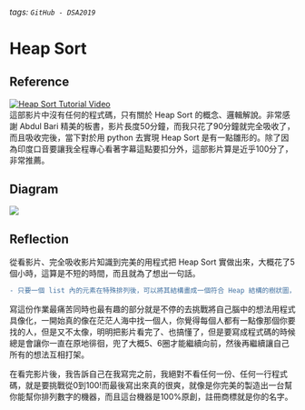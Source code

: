 ###### tags: `GitHub - DSA2019`
# Heap Sort
## Reference
[![Heap Sort Tutorial Video](https://i1.ytimg.com/vi/HqPJF2L5h9U/hqdefault.jpg)](https://www.youtube.com/watch?v=HqPJF2L5h9U)
<br>
這部影片中沒有任何的程式碼，只有關於 Heap Sort 的概念、邏輯解說。非常感謝 Abdul Bari 精美的板書，影片長度50分鐘，而我只花了90分鐘就完全吸收了，而且吸收完後，當下對於用 python 去實現 Heap Sort 是有一點雛形的。除了因為印度口音要讓我全程專心看著字幕這點要扣分外，這部影片算是近乎100分了，非常推薦。
## Diagram
![](https://i.imgur.com/xpZCoTh.jpg)

## Reflection
從看影片、完全吸收影片知識到完美的用程式把 Heap Sort 實做出來，大概花了5個小時，這算是不短的時間，而且就為了想出一句話。
<br>
```diff
- 只要一個 list 內的元素在特殊排列後，可以將其結構畫成一個符合 Heap 結構的樹狀圖，那麼這個 list 就是一個 Heap 。
```

寫這份作業最痛苦同時也最有趣的部分就是不停的去挑戰將自己腦中的想法用程式具像化，一開始真的像在茫茫人海中找一個人，你覺得每個人都有一點像那個你要找的人，但是又不太像，明明把影片看完了、也搞懂了，但是要寫成程式碼的時候總是會讓你一直在原地徘徊，兜了大概5、6圈才能繼續向前，然後再繼續讓自己所有的想法互相打架。
<br>

在看完影片後，我告訴自己在我寫完之前，我絕對不看任何一份、任何一行程式碼，就是要挑戰從0到100!而最後寫出來真的很爽，就像是你完美的製造出一台幫你能幫你排列數字的機器，而且這台機器是100%原創，註冊商標就是你的名字。
